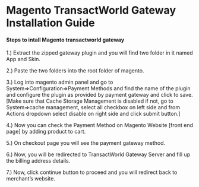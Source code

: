 # Magento TransactWorld Gateway Installation Guide
#### Steps to intall Magento transactworld gateway

1.) Extract the zipped gateway plugin and you will find two folder in it named App and Skin.

2.) Paste the two folders into the root folder of magento.

3.) Log into magento admin panel and go to System=>Configuration=>Payment Methods and find the name of the plugin 
    and configure the plugin as provided by payment gateway and click to save.
    [Make sure that Cache Storage Management is disabled if not, go to System=>cache management,
    select all checkbox on left side and from Actions dropdown select disable on right side and click submit button.] 

4.) Now you can check the Payment Method on Magento Website [front end page] by adding product to cart.

5.) On checkout page you will see the payment gateway method.

6.) Now, you will be redirected to TransactWorld Gateway Server and fill up the billing address details.

7.) Now, click continue button to proceed and you will redirect back to merchant’s website.
